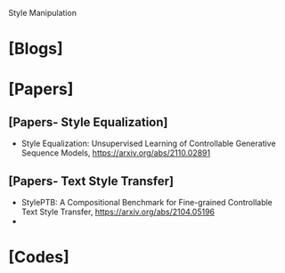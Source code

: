 Style Manipulation

# [Blogs]

# [Papers]

## [Papers- Style Equalization]
+ Style Equalization: Unsupervised Learning of Controllable Generative Sequence Models, https://arxiv.org/abs/2110.02891


## [Papers- Text Style Transfer]
+ StylePTB: A Compositional Benchmark for Fine-grained Controllable Text Style Transfer, https://arxiv.org/abs/2104.05196
+ 

# [Codes]

